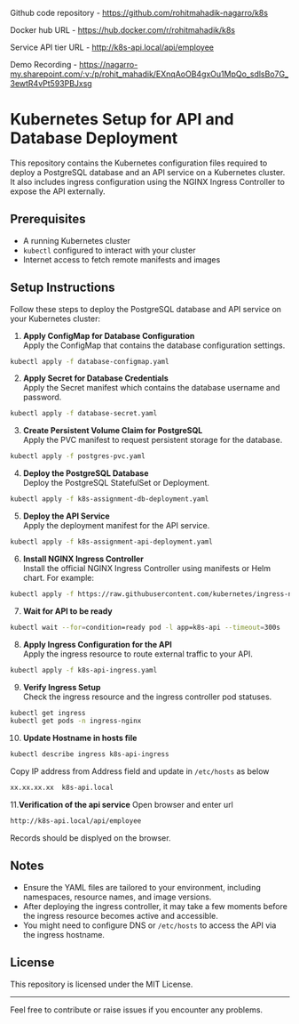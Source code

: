 Github code repository - https://github.com/rohitmahadik-nagarro/k8s

Docker hub URL - https://hub.docker.com/r/rohitmahadik/k8s

Service API tier URL - http://k8s-api.local/api/employee

Demo Recording - https://nagarro-my.sharepoint.com/:v:/p/rohit_mahadik/EXnqAoOB4gxOu1MpQo_sdlsBo7G_3ewtR4vPt593PBJxsg

# Kubernetes Setup for API and Database Deployment

This repository contains the Kubernetes configuration files required to deploy a PostgreSQL database and an API service on a Kubernetes cluster. It also includes ingress configuration using the NGINX Ingress Controller to expose the API externally.

## Prerequisites

- A running Kubernetes cluster
- `kubectl` configured to interact with your cluster
- Internet access to fetch remote manifests and images

## Setup Instructions

Follow these steps to deploy the PostgreSQL database and API service on your Kubernetes cluster:

1. **Apply ConfigMap for Database Configuration**  
   Apply the ConfigMap that contains the database configuration settings.

```bash
kubectl apply -f database-configmap.yaml
```



2. **Apply Secret for Database Credentials**  
Apply the Secret manifest which contains the database username and password.

```bash
kubectl apply -f database-secret.yaml
```



3. **Create Persistent Volume Claim for PostgreSQL**  
Apply the PVC manifest to request persistent storage for the database.

```bash
kubectl apply -f postgres-pvc.yaml
```



4. **Deploy the PostgreSQL Database**  
Deploy the PostgreSQL StatefulSet or Deployment.
```bash
kubectl apply -f k8s-assignment-db-deployment.yaml
```


5. **Deploy the API Service**  
Apply the deployment manifest for the API service.

```bash
kubectl apply -f k8s-assignment-api-deployment.yaml
```



6. **Install NGINX Ingress Controller**  
Install the official NGINX Ingress Controller using manifests or Helm chart. For example:

```bash
kubectl apply -f https://raw.githubusercontent.com/kubernetes/ingress-nginx/controller-vX.Y.Z/deploy/static/provider/cloud/deploy.yaml
```


7. **Wait for API to be ready**
```bash
kubectl wait --for=condition=ready pod -l app=k8s-api --timeout=300s
```

8. **Apply Ingress Configuration for the API**  
Apply the ingress resource to route external traffic to your API.

```bash
kubectl apply -f k8s-api-ingress.yaml
```



9. **Verify Ingress Setup**  
Check the ingress resource and the ingress controller pod statuses.

```bash
kubectl get ingress
kubectl get pods -n ingress-nginx
```

10. **Update Hostname in hosts file**
```bash
kubectl describe ingress k8s-api-ingress
```
Copy IP address from Address field and update in `/etc/hosts` as below

```bash
xx.xx.xx.xx  k8s-api.local
```


11.**Verification of the api service**
Open browser and enter url
```bash
http://k8s-api.local/api/employee
```
Records should be displyed on the browser.


## Notes

- Ensure the YAML files are tailored to your environment, including namespaces, resource names, and image versions.
- After deploying the ingress controller, it may take a few moments before the ingress resource becomes active and accessible.
- You might need to configure DNS or `/etc/hosts` to access the API via the ingress hostname.

## License

This repository is licensed under the MIT License.

---

Feel free to contribute or raise issues if you encounter any problems.
